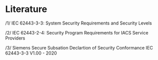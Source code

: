 # Literature

/1/ IEC 62443-3-3: System Security Requirements and Security Levels

/2/ IEC 62443-2-4: Security Program Requirements for IACS Service Providers

/3/ Siemens Secure Subsation Declartion of Security Conformance IEC 62443-3-3 V1.00 - 2020